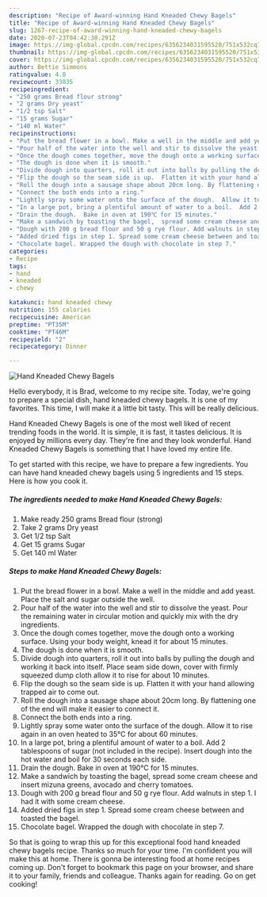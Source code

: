 ```yaml
---
description: "Recipe of Award-winning Hand Kneaded Chewy Bagels"
title: "Recipe of Award-winning Hand Kneaded Chewy Bagels"
slug: 1267-recipe-of-award-winning-hand-kneaded-chewy-bagels
date: 2020-07-23T04:42:38.291Z
image: https://img-global.cpcdn.com/recipes/6356234031595520/751x532cq70/hand-kneaded-chewy-bagels-recipe-main-photo.jpg
thumbnail: https://img-global.cpcdn.com/recipes/6356234031595520/751x532cq70/hand-kneaded-chewy-bagels-recipe-main-photo.jpg
cover: https://img-global.cpcdn.com/recipes/6356234031595520/751x532cq70/hand-kneaded-chewy-bagels-recipe-main-photo.jpg
author: Bettie Simmons
ratingvalue: 4.8
reviewcount: 33835
recipeingredient:
- "250 grams Bread flour strong"
- "2 grams Dry yeast"
- "1/2 tsp Salt"
- "15 grams Sugar"
- "140 ml Water"
recipeinstructions:
- "Put the bread flower in a bowl. Make a well in the middle and add yeast.  Place the salt and sugar outside the well."
- "Pour half of the water into the well and stir to dissolve the yeast.  Pour the remaining water in circular motion and quickly mix with the dry ingredients."
- "Once the dough comes together, move the dough onto a working surface. Using your body weight, knead it for about 15 minutes."
- "The dough is done when it is smooth."
- "Divide dough into quarters, roll it out into balls by pulling the dough and working it back into itself. Place seam side down, cover with firmly squeezed dump cloth allow it to rise for about 10 minutes."
- "Flip the dough so the seam side is up.  Flatten it with your hand allowing trapped air to come out."
- "Roll the dough into a sausage shape about 20cm long. By flattening one of the end will make it easier to connect it."
- "Connect the both ends into a ring."
- "Lightly spray some water onto the surface of the dough.  Allow it to rise again in an oven heated to 35°C for about 60 minutes."
- "In a large pot, bring a plentiful amount of water to a boil.  Add 2 tablespoons of sugar (not included in the recipe).  Insert dough into the hot water and boil for 30 seconds each side."
- "Drain the dough.  Bake in oven at 190℃ for 15 minutes."
- "Make a sandwich by toasting the bagel,  spread some cream cheese and insert mizuna greens, avocado and cherry tomatoes."
- "Dough with 200 g bread flour and 50 g rye flour. Add walnuts in step 1. I had it with some cream cheese."
- "Added dried figs in step 1. Spread some cream cheese between and toasted the bagel."
- "Chocolate bagel. Wrapped the dough with chocolate in step 7."
categories:
- Recipe
tags:
- hand
- kneaded
- chewy

katakunci: hand kneaded chewy 
nutrition: 155 calories
recipecuisine: American
preptime: "PT35M"
cooktime: "PT46M"
recipeyield: "2"
recipecategory: Dinner

---
```



![Hand Kneaded Chewy Bagels](https://img-global.cpcdn.com/recipes/6356234031595520/751x532cq70/hand-kneaded-chewy-bagels-recipe-main-photo.jpg)

Hello everybody, it is Brad, welcome to my recipe site. Today, we're going to prepare a special dish, hand kneaded chewy bagels. It is one of my favorites. This time, I will make it a little bit tasty. This will be really delicious.

Hand Kneaded Chewy Bagels is one of the most well liked of recent trending foods in the world. It is simple, it is fast, it tastes delicious. It is enjoyed by millions every day. They're fine and they look wonderful. Hand Kneaded Chewy Bagels is something that I have loved my entire life.




To get started with this recipe, we have to prepare a few ingredients. You can have hand kneaded chewy bagels using 5 ingredients and 15 steps. Here is how you cook it.

<!--inarticleads1-->

##### The ingredients needed to make Hand Kneaded Chewy Bagels:

1. Make ready 250 grams Bread flour (strong)
1. Take 2 grams Dry yeast
1. Get 1/2 tsp Salt
1. Get 15 grams Sugar
1. Get 140 ml Water




<!--inarticleads2-->

##### Steps to make Hand Kneaded Chewy Bagels:

1. Put the bread flower in a bowl. Make a well in the middle and add yeast.  Place the salt and sugar outside the well.
1. Pour half of the water into the well and stir to dissolve the yeast.  Pour the remaining water in circular motion and quickly mix with the dry ingredients.
1. Once the dough comes together, move the dough onto a working surface. Using your body weight, knead it for about 15 minutes.
1. The dough is done when it is smooth.
1. Divide dough into quarters, roll it out into balls by pulling the dough and working it back into itself. Place seam side down, cover with firmly squeezed dump cloth allow it to rise for about 10 minutes.
1. Flip the dough so the seam side is up.  Flatten it with your hand allowing trapped air to come out.
1. Roll the dough into a sausage shape about 20cm long. By flattening one of the end will make it easier to connect it.
1. Connect the both ends into a ring.
1. Lightly spray some water onto the surface of the dough.  Allow it to rise again in an oven heated to 35°C for about 60 minutes.
1. In a large pot, bring a plentiful amount of water to a boil.  Add 2 tablespoons of sugar (not included in the recipe).  Insert dough into the hot water and boil for 30 seconds each side.
1. Drain the dough.  Bake in oven at 190℃ for 15 minutes.
1. Make a sandwich by toasting the bagel,  spread some cream cheese and insert mizuna greens, avocado and cherry tomatoes.
1. Dough with 200 g bread flour and 50 g rye flour. Add walnuts in step 1. I had it with some cream cheese.
1. Added dried figs in step 1. Spread some cream cheese between and toasted the bagel.
1. Chocolate bagel. Wrapped the dough with chocolate in step 7.




So that is going to wrap this up for this exceptional food hand kneaded chewy bagels recipe. Thanks so much for your time. I'm confident you will make this at home. There is gonna be interesting food at home recipes coming up. Don't forget to bookmark this page on your browser, and share it to your family, friends and colleague. Thanks again for reading. Go on get cooking!
